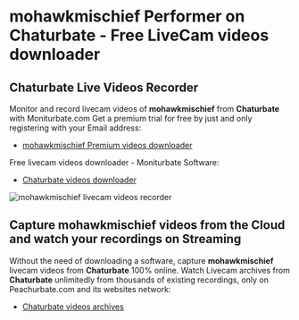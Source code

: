 # mohawkmischief Performer on Chaturbate - Free LiveCam videos downloader

## Chaturbate Live Videos Recorder

Monitor and record livecam videos of **mohawkmischief** from **Chaturbate** with Moniturbate.com
Get a premium trial for free by just and only registering with your Email address:
* [mohawkmischief Premium videos downloader](https://moniturbate.com/request-demo-licence-key.html)

Free livecam videos downloader - Moniturbate Software:
* [Chaturbate videos downloader](https://moniturbate.com/moniturbate-download-software.html)

![mohawkmischief livecam videos recorder](https://peachurnet.com/templates/moniturbate-software.png)


## Capture mohawkmischief videos from the Cloud and watch your recordings on Streaming

Without the need of downloading a software, capture **mohawkmischief** livecam videos from **Chaturbate** 100% online.
Watch Livecam archives from **Chaturbate** unlimitedly from thousands of existing recordings, only on Peachurbate.com and its websites network:
* [Chaturbate videos archives](https://peachurnet.com/)